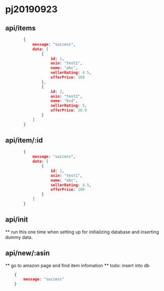# pj20190923

## api/items
```json
		{
			message: "success",
			data: [
				{
					id: 1,
					asin: "test1",
					name: "abc",
					sellerRating: 4.5,
					offerPrice: 100
				},
				{
					id: 2,
					asin: "test2",
					name: "bcd",
					sellerRating: 5,
					offerPrice: 20.9
				}
			]
		}
```

## api/item/:id
```json
		{
			message: "success",
			data: [
				{
					id: 1,
					asin: "test1",
					name: "abc",
					sellerRating: 4.5,
					offerPrice: 100
				}
			]
		}
```
## api/init
** run this one time when setting up for initializing database and inserting dummy data.

## api/new/:asin
** go to amazon page and find item infomation
** todo: insert into db
```json
	{
		message: "success"
	}
```